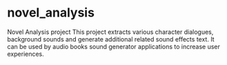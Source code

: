# novel_analysis
Novel Analysis project
This project extracts various character dialogues, background sounds and generate additional related sound effects text. It can be used by audio books sound generator applications to increase user experiences.
